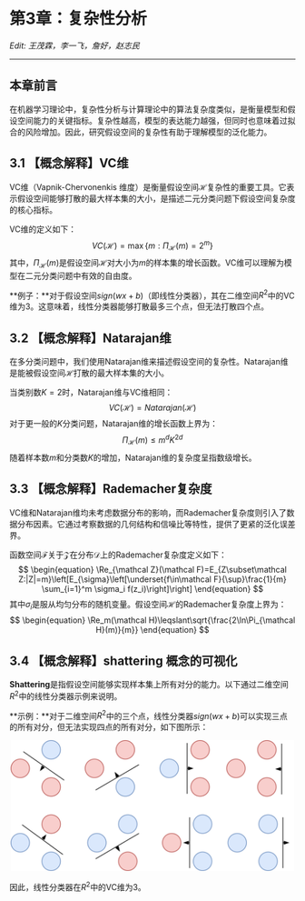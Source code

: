 # 第3章：复杂性分析

*Edit: 王茂霖，李一飞，詹好，赵志民*

---

## 本章前言

在机器学习理论中，复杂性分析与计算理论中的算法复杂度类似，是衡量模型和假设空间能力的关键指标。复杂性越高，模型的表达能力越强，但同时也意味着过拟合的风险增加。因此，研究假设空间的复杂性有助于理解模型的泛化能力。

## 3.1 【概念解释】VC维

VC维（Vapnik-Chervonenkis 维度）是衡量假设空间$\mathcal H$复杂性的重要工具。它表示假设空间能够打散的最大样本集的大小，是描述二元分类问题下假设空间复杂度的核心指标。

VC维的定义如下：
$$
\begin{equation}
VC(\mathcal H)=\max\{m:\Pi_{\mathcal H}(m)=2^m\}
\end{equation}
$$
其中，$\Pi_{\mathcal H}(m)$是假设空间$\mathcal H$对大小为$m$的样本集的增长函数。VC维可以理解为模型在二元分类问题中有效的自由度。

**例子：**对于假设空间$sign(wx+b)$（即线性分类器），其在二维空间$R^2$中的VC维为3。这意味着，线性分类器能够打散最多三个点，但无法打散四个点。

## 3.2 【概念解释】Natarajan维

在多分类问题中，我们使用Natarajan维来描述假设空间的复杂性。Natarajan维是能被假设空间$\mathcal H$打散的最大样本集的大小。

当类别数$K=2$时，Natarajan维与VC维相同：
$$
\begin{equation}
VC(\mathcal H)=Natarajan(\mathcal H)
\end{equation}
$$
对于更一般的$K$分类问题，Natarajan维的增长函数上界为：
$$
\begin{equation}
\Pi_{\mathcal H}(m)\leqslant m^dK^{2d}
\end{equation}
$$
随着样本数$m$和分类数$K$的增加，Natarajan维的复杂度呈指数级增长。

## 3.3 【概念解释】Rademacher复杂度

VC维和Natarajan维均未考虑数据分布的影响，而Rademacher复杂度则引入了数据分布因素。它通过考察数据的几何结构和信噪比等特性，提供了更紧的泛化误差界。

函数空间$\mathcal F$关于$\mathcal Z$在分布$\mathcal D$上的Rademacher复杂度定义如下：
$$
\begin{equation}
\Re_{\mathcal Z}(\mathcal F)=E_{Z\subset\mathcal Z:|Z|=m}\left[E_{\sigma}\left[\underset{f\in\mathcal F}{\sup}\frac{1}{m} \sum_{i=1}^m \sigma_i f(z_i)\right]\right]
\end{equation}
$$
其中$\sigma_i$是服从均匀分布的随机变量。假设空间$\mathcal H$的Rademacher复杂度上界为：
$$
\begin{equation}
\Re_m(\mathcal H)\leqslant\sqrt{\frac{2\ln\Pi_{\mathcal H}(m)}{m}}
\end{equation}
$$

## 3.4 【概念解释】shattering 概念的可视化

**Shattering**是指假设空间能够实现样本集上所有对分的能力。以下通过二维空间$R^2$中的线性分类器示例来说明。

**示例：**对于二维空间$R^2$中的三个点，线性分类器$sign(wx+b)$可以实现三点的所有对分，但无法实现四点的所有对分，如下图所示：

<div style="text-align: center;">
  <img src="images/shattering.png" alt="shattering" width="500" height="230"/>
</div>

因此，线性分类器在$R^2$中的VC维为3。
